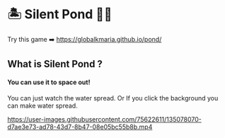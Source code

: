 # 🏝 Silent Pond 🧘‍♂️

Try this game ➡️ https://globalkmaria.github.io/pond/

## What is Silent Pond ?

#### You can use it to space out!

<p>You can just watch the water spread. Or If you click the background you can make water spread.</p>

https://user-images.githubusercontent.com/75622611/135078070-d7ae3e73-ad78-43d7-8b47-08e05bc55b8b.mp4


